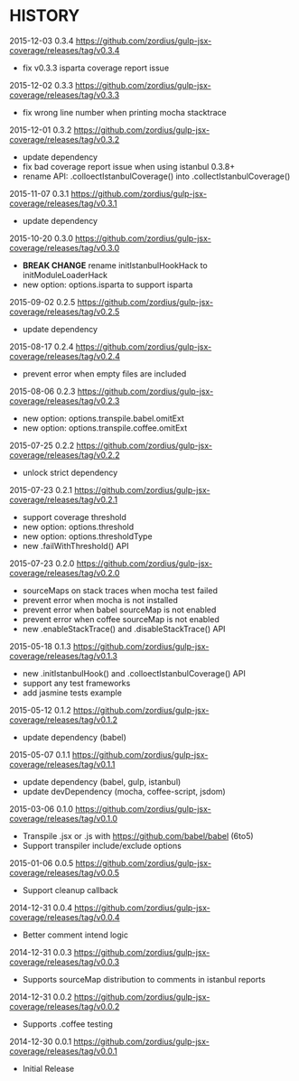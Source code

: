 HISTORY
=======

2015-12-03 0.3.4 https://github.com/zordius/gulp-jsx-coverage/releases/tag/v0.3.4
   * fix v0.3.3 isparta coverage report issue

2015-12-02 0.3.3 https://github.com/zordius/gulp-jsx-coverage/releases/tag/v0.3.3
   * fix wrong line number when printing mocha stacktrace

2015-12-01 0.3.2 https://github.com/zordius/gulp-jsx-coverage/releases/tag/v0.3.2
   * update dependency
   * fix bad coverage report issue when using istanbul 0.3.8+
   * rename API: .colloectIstanbulCoverage() into .collectIstanbulCoverage()

2015-11-07 0.3.1 https://github.com/zordius/gulp-jsx-coverage/releases/tag/v0.3.1
   * update dependency

2015-10-20 0.3.0 https://github.com/zordius/gulp-jsx-coverage/releases/tag/v0.3.0
   * **BREAK CHANGE** rename initIstanbulHookHack to initModuleLoaderHack
   * new option: options.isparta to support isparta

2015-09-02 0.2.5 https://github.com/zordius/gulp-jsx-coverage/releases/tag/v0.2.5
   * update dependency

2015-08-17 0.2.4 https://github.com/zordius/gulp-jsx-coverage/releases/tag/v0.2.4
   * prevent error when empty files are included

2015-08-06 0.2.3 https://github.com/zordius/gulp-jsx-coverage/releases/tag/v0.2.3
   * new option: options.transpile.babel.omitExt
   * new option: options.transpile.coffee.omitExt

2015-07-25 0.2.2 https://github.com/zordius/gulp-jsx-coverage/releases/tag/v0.2.2
   * unlock strict dependency

2015-07-23 0.2.1 https://github.com/zordius/gulp-jsx-coverage/releases/tag/v0.2.1
   * support coverage threshold
   * new option: options.threshold
   * new option: options.thresholdType
   * new .failWithThreshold() API

2015-07-23 0.2.0 https://github.com/zordius/gulp-jsx-coverage/releases/tag/v0.2.0
   * sourceMaps on stack traces when mocha test failed
   * prevent error when mocha is not installed
   * prevent error when babel sourceMap is not enabled
   * prevent error when coffee sourceMap is not enabled
   * new .enableStackTrace() and .disableStackTrace() API

2015-05-18 0.1.3 https://github.com/zordius/gulp-jsx-coverage/releases/tag/v0.1.3
   * new .initIstanbulHook() and .colloectIstanbulCoverage() API
   * support any test frameworks
   * add jasmine tests example

2015-05-12 0.1.2 https://github.com/zordius/gulp-jsx-coverage/releases/tag/v0.1.2
   * update dependency (babel)

2015-05-07 0.1.1 https://github.com/zordius/gulp-jsx-coverage/releases/tag/v0.1.1
   * update dependency (babel, gulp, istanbul)
   * update devDependency (mocha, coffee-script, jsdom)

2015-03-06 0.1.0 https://github.com/zordius/gulp-jsx-coverage/releases/tag/v0.1.0
   * Transpile .jsx or .js with https://github.com/babel/babel (6to5)
   * Support transpiler include/exclude options

2015-01-06 0.0.5 https://github.com/zordius/gulp-jsx-coverage/releases/tag/v0.0.5
   * Support cleanup callback

2014-12-31 0.0.4 https://github.com/zordius/gulp-jsx-coverage/releases/tag/v0.0.4
   * Better comment intend logic

2014-12-31 0.0.3 https://github.com/zordius/gulp-jsx-coverage/releases/tag/v0.0.3
   * Supports sourceMap distribution to comments in istanbul reports

2014-12-31 0.0.2 https://github.com/zordius/gulp-jsx-coverage/releases/tag/v0.0.2
   * Supports .coffee testing

2014-12-30 0.0.1 https://github.com/zordius/gulp-jsx-coverage/releases/tag/v0.0.1
   * Initial Release
